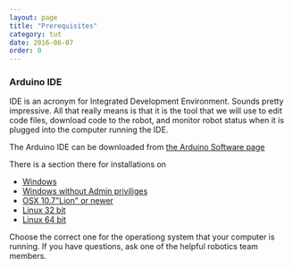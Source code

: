 ```yaml
---
layout: page
title: "Prerequisites"
category: tut
date: 2016-06-07
order: 0
---
```



### Arduino IDE

IDE is an acronym for Integrated Development Environment. Sounds pretty
impressive. All that really means is that it is the tool that we will
use to edit code files, download code to the robot, and monitor robot
status when it is plugged into the computer running the IDE.

The Arduino IDE can be downloaded from [the Arduino Software page](https://www.arduino.cc/en/Main/Software)

There is a section there for installations on

* [Windows](https://www.arduino.cc/download_handler.php?f=/arduino-1.6.9-windows.exe)
* [Windows without Admin priviliges](https://www.arduino.cc/download_handler.php?f=/arduino-1.6.9-windows.zip)
* [OSX 10.7"Lion" or newer](https://www.arduino.cc/download_handler.php?f=/arduino-1.6.9-macosx.zip)
* [Linux 32 bit](https://www.arduino.cc/download_handler.php?f=/arduino-1.6.9-linux32.tar.xz)
* [Linux 64 bit](https://www.arduino.cc/download_handler.php?f=/arduino-1.6.9-linux64.tar.xz)

Choose the correct one for the operationg system that your computer is
running. If you have questions, ask one of the helpful robotics team
members.


